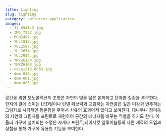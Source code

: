 ```yaml
---
title: Lighting
slug: lighting
category: softerior-application
images:
  - JJ_6941-2.jpg
  - IMG_7252.jpg
  - PCN2497.jpg
  - YUL1915.jpg
  - YUL2597.jpg
  - YUL2654.jpg
  - YUL2914.jpg
  - YW7Z6154.jpg
  - YW7Z6163.jpg
  - casa1212_0063.jpg
  - dwm-038.jpg
  - dwm-081.jpg
  - dwm-085.jpg
---
```


공간을 위한 모노콜렉션의 조명은 자연의 빛을 닮은 온화하고 단아한 질감을 추구한다.한지의 결에 스미는 LED빛이나 린넨 페브릭과 교감하는 자연광은 깊은 미감과 반추하는 그림자로 시각적인 평온함을 주어서 치유의 효과마저 있다고 보여진다. 대나무나 장미등의 자연의 그림자를 프린트로 재현하여 공간의 에너지를 바꾸는 역할을 하기도 한다.
아울러 가구에 설치되는 조명은 자개나 프린트,레이저컷 알루미늄등의 다른 재료의 도입과 실험을 통해 가구에 유용한 기능을 부여한다.
